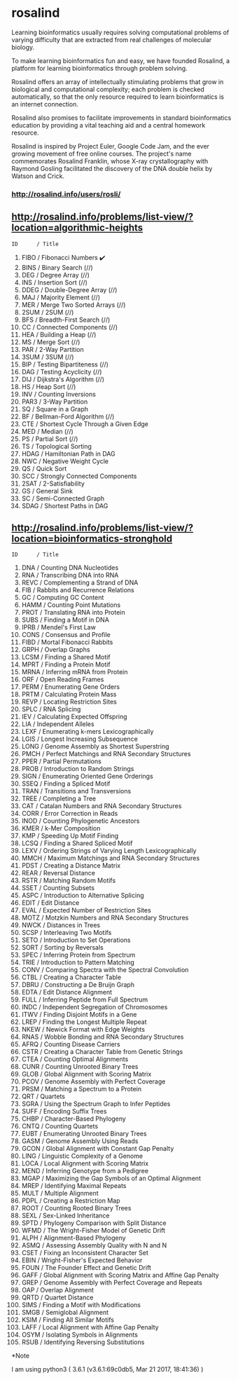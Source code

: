 # rosalind

Learning bioinformatics usually requires solving computational problems of varying difficulty that are extracted from real challenges of molecular biology.

To make learning bioinformatics fun and easy, we have founded Rosalind, a platform for learning bioinformatics through problem solving.

Rosalind offers an array of intellectually stimulating problems that grow in biological and computational complexity; each problem is checked automatically, so that the only resource required to learn bioinformatics is an internet connection.

Rosalind also promises to facilitate improvements in standard bioinformatics education by providing a vital teaching aid and a central homework resource.

Rosalind is inspired by Project Euler, Google Code Jam, and the ever growing movement of free online courses. The project's name commemorates Rosalind Franklin, whose X-ray crystallography with Raymond Gosling facilitated the discovery of the DNA double helix by Watson and Crick.

### http://rosalind.info/users/rosli/

## http://rosalind.info/problems/list-view/?location=algorithmic-heights

    ID	    / Title
1)  FIBO	/ Fibonacci Numbers  :heavy_check_mark:
2)  BINS	/ Binary Search  (//)
3)  DEG	    / Degree Array  (//)
4)  INS	    / Insertion Sort  (//)
5)  DDEG	/ Double-Degree Array  (//)
6)  MAJ	    / Majority Element  (//)
7)  MER	    / Merge Two Sorted Arrays  (//)
8)  2SUM	/ 2SUM   (//)
9)  BFS	    / Breadth-First Search  (//)
10) CC	    / Connected Components  (//)
11) HEA	    / Building a Heap  (//)
12) MS	    / Merge Sort    (//)
13) PAR	    / 2-Way Partition
14) 3SUM	/ 3SUM  (//)
15) BIP	    / Testing Bipartiteness  (//)
16) DAG	    / Testing Acyclicity  (//)
17) DIJ	    / Dijkstra's Algorithm  (//)
18) HS	    / Heap Sort (//)
19) INV	    / Counting Inversions
20) PAR3	/ 3-Way Partition
21) SQ	    / Square in a Graph
22) BF	    / Bellman-Ford Algorithm  (//)
23) CTE	    / Shortest Cycle Through a Given Edge
24) MED	    / Median  (//)
25) PS	    / Partial Sort  (//)
26) TS	    / Topological Sorting
27) HDAG	/ Hamiltonian Path in DAG
28) NWC	    / Negative Weight Cycle
29) QS	    / Quick Sort
30) SCC	    / Strongly Connected Components
31) 2SAT	/ 2-Satisfiability
32) GS	    / General Sink
33) SC	    / Semi-Connected Graph
34) SDAG	/ Shortest Paths in DAG

## http://rosalind.info/problems/list-view/?location=bioinformatics-stronghold

    ID      / Title   
1) DNA      / Counting DNA Nucleotides
2) RNA      / Transcribing DNA into RNA
3) REVC     / Complementing a Strand of DNA
4) FIB      / Rabbits and Recurrence Relations
5) GC       / Computing GC Content
6) HAMM     / Counting Point Mutations
7) PROT     / Translating RNA into Protein
8) SUBS     / Finding a Motif in DNA
9) IPRB     / Mendel's First Law
10) CONS    / Consensus and Profile
11) FIBD    / Mortal Fibonacci Rabbits
12) GRPH    / Overlap Graphs
13) LCSM    / Finding a Shared Motif
14) MPRT    / Finding a Protein Motif
15) MRNA    / Inferring mRNA from Protein
16) ORF     / Open Reading Frames
17) PERM    / Enumerating Gene Orders
18) PRTM    / Calculating Protein Mass
19) REVP    / Locating Restriction Sites
20) SPLC    / RNA Splicing
21) IEV     / Calculating Expected Offspring
22) LIA     / Independent Alleles
23) LEXF    / Enumerating k-mers Lexicographically
24) LGIS    / Longest Increasing Subsequence
25) LONG    / Genome Assembly as Shortest Superstring
26) PMCH    / Perfect Matchings and RNA Secondary Structures
27) PPER    / Partial Permutations
28) PROB    / Introduction to Random Strings
29) SIGN    / Enumerating Oriented Gene Orderings
30) SSEQ    / Finding a Spliced Motif
31) TRAN    / Transitions and Transversions
32) TREE    / Completing a Tree
33) CAT     / Catalan Numbers and RNA Secondary Structures
34) CORR    / Error Correction in Reads
35) INOD    / Counting Phylogenetic Ancestors
36) KMER    / k-Mer Composition
37) KMP     / Speeding Up Motif Finding
38) LCSQ    / Finding a Shared Spliced Motif
39) LEXV    / Ordering Strings of Varying Length Lexicographically
40) MMCH    / Maximum Matchings and RNA Secondary Structures
41) PDST    / Creating a Distance Matrix
42) REAR    / Reversal Distance
43) RSTR    / Matching Random Motifs
44) SSET    / Counting Subsets
45) ASPC    / Introduction to Alternative Splicing
46) EDIT    / Edit Distance
47) EVAL    / Expected Number of Restriction Sites
48) MOTZ    / Motzkin Numbers and RNA Secondary Structures
49) NWCK    / Distances in Trees
50) SCSP    / Interleaving Two Motifs
51) SETO    / Introduction to Set Operations
52) SORT    / Sorting by Reversals
53) SPEC    / Inferring Protein from Spectrum
54) TRIE    / Introduction to Pattern Matching
55) CONV    / Comparing Spectra with the Spectral Convolution
56) CTBL    / Creating a Character Table
57) DBRU    / Constructing a De Bruijn Graph
58) EDTA    / Edit Distance Alignment
59) FULL    / Inferring Peptide from Full Spectrum
60) INDC    / Independent Segregation of Chromosomes
61) ITWV    / Finding Disjoint Motifs in a Gene
62) LREP    / Finding the Longest Multiple Repeat
63) NKEW    / Newick Format with Edge Weights
64) RNAS    / Wobble Bonding and RNA Secondary Structures
65) AFRQ    / Counting Disease Carriers
66) CSTR    / Creating a Character Table from Genetic Strings
67) CTEA    / Counting Optimal Alignments
68) CUNR    / Counting Unrooted Binary Trees
69) GLOB    / Global Alignment with Scoring Matrix
70) PCOV    / Genome Assembly with Perfect Coverage
71) PRSM    / Matching a Spectrum to a Protein
72) QRT     / Quartets
73) SGRA    / Using the Spectrum Graph to Infer Peptides
74) SUFF    / Encoding Suffix Trees
75) CHBP    / Character-Based Phylogeny
76) CNTQ    / Counting Quartets
77) EUBT    / Enumerating Unrooted Binary Trees
78) GASM    / Genome Assembly Using Reads
79) GCON    / Global Alignment with Constant Gap Penalty
80) LING    / Linguistic Complexity of a Genome
81) LOCA    / Local Alignment with Scoring Matrix
82) MEND    / Inferring Genotype from a Pedigree
83) MGAP    / Maximizing the Gap Symbols of an Optimal Alignment
84) MREP    / Identifying Maximal Repeats
85) MULT    / Multiple Alignment
86) PDPL    / Creating a Restriction Map
87) ROOT    / Counting Rooted Binary Trees
88) SEXL    / Sex-Linked Inheritance
89) SPTD    / Phylogeny Comparison with Split Distance
90) WFMD    / The Wright-Fisher Model of Genetic Drift
91) ALPH    / Alignment-Based Phylogeny
92) ASMQ    / Assessing Assembly Quality with N and N
93) CSET    / Fixing an Inconsistent Character Set
94) EBIN    / Wright-Fisher's Expected Behavior
95) FOUN    / The Founder Effect and Genetic Drift
96) GAFF    / Global Alignment with Scoring Matrix and Affine Gap Penalty
97) GREP    / Genome Assembly with Perfect Coverage and Repeats
98) OAP     / Overlap Alignment
99) QRTD    / Quartet Distance
100) SIMS   / Finding a Motif with Modifications
101) SMGB   / Semiglobal Alignment
102) KSIM   / Finding All Similar Motifs
103) LAFF   / Local Alignment with Affine Gap Penalty
104) OSYM   / Isolating Symbols in Alignments
105) RSUB   / Identifying Reversing Substitutions

*Note

I am using python3 ( 3.6.1 (v3.6.1:69c0db5, Mar 21 2017, 18:41:36) )
